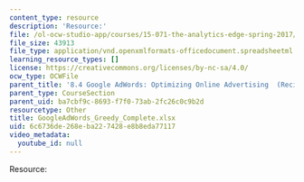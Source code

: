 ```yaml
---
content_type: resource
description: 'Resource:'
file: /ol-ocw-studio-app/courses/15-071-the-analytics-edge-spring-2017/6c6736de268eba227428e8b8eda77117_GoogleAdWords_Greedy_Complete.xlsx
file_size: 43913
file_type: application/vnd.openxmlformats-officedocument.spreadsheetml.sheet
learning_resource_types: []
license: https://creativecommons.org/licenses/by-nc-sa/4.0/
ocw_type: OCWFile
parent_title: '8.4 Google AdWords: Optimizing Online Advertising  (Recitation)'
parent_type: CourseSection
parent_uid: ba7cbf9c-8693-f7f0-73ab-2fc26c0c9b2d
resourcetype: Other
title: GoogleAdWords_Greedy_Complete.xlsx
uid: 6c6736de-268e-ba22-7428-e8b8eda77117
video_metadata:
  youtube_id: null
---
```

Resource: